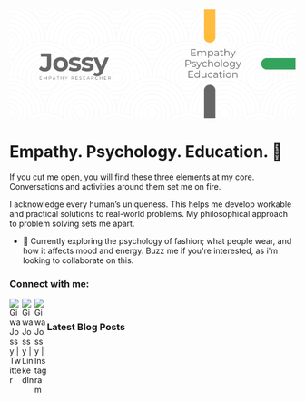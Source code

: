 <img src="https://raw.githubusercontent.com/giwajossy/giwajossy/master/banner.png" alt="Giwa Jossy">

# Empathy. Psychology. Education. 👋

If you cut me open, you will find these three elements at my core.<br>
Conversations and activities around them set me on fire. 

I acknowledge every human’s uniqueness. This helps me develop workable and practical solutions to real-world problems. My philosophical approach to problem solving sets me apart.


- 🔭 Currently exploring the psychology of fashion; what people wear, and how it affects mood and energy. Buzz me if you're interested, as i'm looking to collaborate on this.


### Connect with me:

<!-- [<img align="left" alt="Giwa Jossy" width="22px" src="https://raw.githubusercontent.com/iconic/open-iconic/master/svg/globe.svg" />][website] -->
[<img align="left" alt="Giwa Jossy | Twitter" width="22px" src="https://cdn.jsdelivr.net/npm/simple-icons@v3/icons/twitter.svg" />][twitter]
[<img align="left" alt="Giwa Jossy | LinkedIn" width="22px" src="https://cdn.jsdelivr.net/npm/simple-icons@v3/icons/linkedin.svg" />][linkedin]
[<img align="left" alt="Giwa Jossy | Instagram" width="22px" src="https://cdn.jsdelivr.net/npm/simple-icons@v3/icons/instagram.svg" />][instagram]

<!-- [website]: https://giwajossy.com -->
[twitter]: https://twitter.com/giwajossy
[linkedin]: https://www.linkedin.com/in/giwa-jossy-7a6b4961/
[instagram]: https://www.instagram.com/giwajossy/

<br />




### Latest Blog Posts
<!-- BLOG-POST-LIST:START -->
<!-- BLOG-POST-LIST:END -->



<br />





